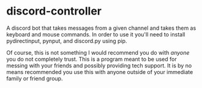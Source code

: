 # discord-controller
A discord bot that takes messages from a given channel and takes them as keyboard and mouse 
commands. In order to use it you'll need to install pydirectinput, pynput, and discord.py
using pip.

Of course, this is not something I would recommend you do with <i>anyone</i> you do not 
completely trust. This is a program meant to be used for messing with your friends and 
possibly providing tech support. It is by no means recommended you use this with anyone 
outside of your immediate family or friend group.

